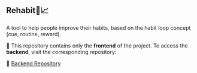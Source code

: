 <h2>Rehabit🧠📈</h2>
<p>A tool to help people improve their habits, based on the habit loop concept (cue, routine, reward).</p>

🚀 This repository contains only the **frontend** of the project. To access the **backend**, visit the corresponding repository: 

🔗 [Backend Repository](https://github.com/Jose-silvaa/server-habit) 


